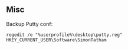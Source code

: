 ## Misc

Backup Putty conf:

```
regedit /e "%userprofile%\desktop\putty.reg" HKEY_CURRENT_USER\Software\SimonTatham
```
